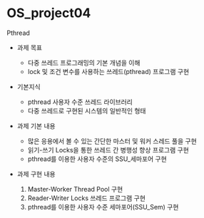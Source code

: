 # OS_project04
Pthread
* 과제 목표
  - 다중 쓰레드 프로그래밍의 기본 개념을 이해
  - lock 및 조건 변수를 사용하는 쓰레드(pthread) 프로그램 구현

* 기본지식
  - pthread 사용자 수준 쓰레드 라이브러리
  - 다중 쓰레드로 구현된 시스템의 일반적인 형태

* 과제 기본 내용
  - 많은 응용에서 볼 수 있는 간단한 마스터 및 워커 스레드 풀을 구현
  - 읽기-쓰기 Locks을 통한 쓰레드 간 병행성 향상 프로그램 구현
  - pthread를 이용한 사용자 수준의 SSU_세마포어 구현

* 과제 구현 내용
  1. Master-Worker Thread Pool 구현
  2. Reader-Writer Locks 쓰레드 프로그램 구현
  3. pthread를 이용한 사용자 수준 세마포어(SSU_Sem) 구현
